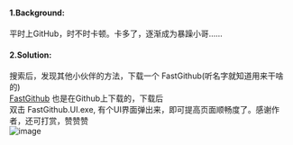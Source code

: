 #### 1.Background:
平时上GitHub，时不时卡顿。卡多了，逐渐成为暴躁小哥……   

#### 2.Solution:
搜索后，发现其他小伙伴的方法，下载一个 FastGithub(听名字就知道用来干啥的)  
[FastGithub](https://github.com/dotnetcore/FastGithub)
也是在Github上下载的，下载后  
双击 FastGithub.UI.exe, 有个UI界面弹出来，即可提高页面顺畅度了。感谢作者，还可打赏，赞赞赞  
![image](https://user-images.githubusercontent.com/32427537/179387236-0b03350c-c2e9-4240-bb92-cdc923986654.png)    
